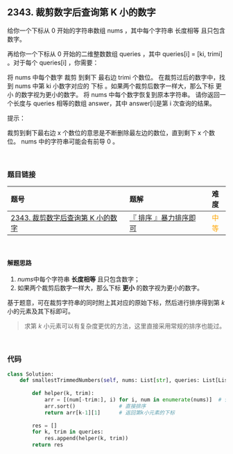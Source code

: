 
## 2343. 裁剪数字后查询第 K 小的数字


给你一个下标从 0 开始的字符串数组 nums ，其中每个字符串 长度相等 且只包含数字。

再给你一个下标从 0 开始的二维整数数组 queries ，其中 queries[i] = [ki, trimi] 。对于每个 queries[i] ，你需要：

将 nums 中每个数字 裁剪 到剩下 最右边 trimi 个数位。
在裁剪过后的数字中，找到 nums 中第 ki 小数字对应的 下标 。如果两个裁剪后数字一样大，那么下标 更小 的数字视为更小的数字。
将 nums 中每个数字恢复到原本字符串。
请你返回一个长度与 queries 相等的数组 answer，其中 answer[i]是第 i 次查询的结果。

提示：

裁剪到剩下最右边 x 个数位的意思是不断删除最左边的数位，直到剩下 x 个数位。
nums 中的字符串可能会有前导 0 。
 


<br>

### 题目链接

| 题号 |  题解 | 难度 |
| :-----| :---- | :----: |
| [2343. 裁剪数字后查询第 K 小的数字](https://leetcode.cn/problems/query-kth-smallest-trimmed-number/description/) |  [『 排序 』暴力排序即可](https://leetcode.cn/problems/query-kth-smallest-trimmed-number/solutions/1676146/by-flix-dxuz/) | <font color="orange"> 中等 </font> |

<br>







#### 解题思路

1. $nums$中每个字符串 **长度相等** 且只包含数字；
2. 如果两个裁剪后数字一样大，那么下标 **更小** 的数字视为更小的数字。


基于题意，可在裁剪字符串的同时附上其对应的原始下标，然后进行排序得到第 $k$ 小的元素及其下标即可。
> 求第 $k$ 小元素可以有复杂度更优的方法，这里直接采用常规的排序也能过。



<br>


### 代码
```Python []
class Solution:
    def smallestTrimmedNumbers(self, nums: List[str], queries: List[List[int]]) -> List[int]:
        
        def helper(k, trim):
            arr = [(num[-trim:], i) for i, num in enumerate(nums)]  # 保留最右边trim个数位，并扩展下标i
            arr.sort()              # 直接排序
            return arr[k-1][1]      # 返回第k小元素的下标
        
        res = []
        for k, trim in queries:
            res.append(helper(k, trim))
        return res
```



